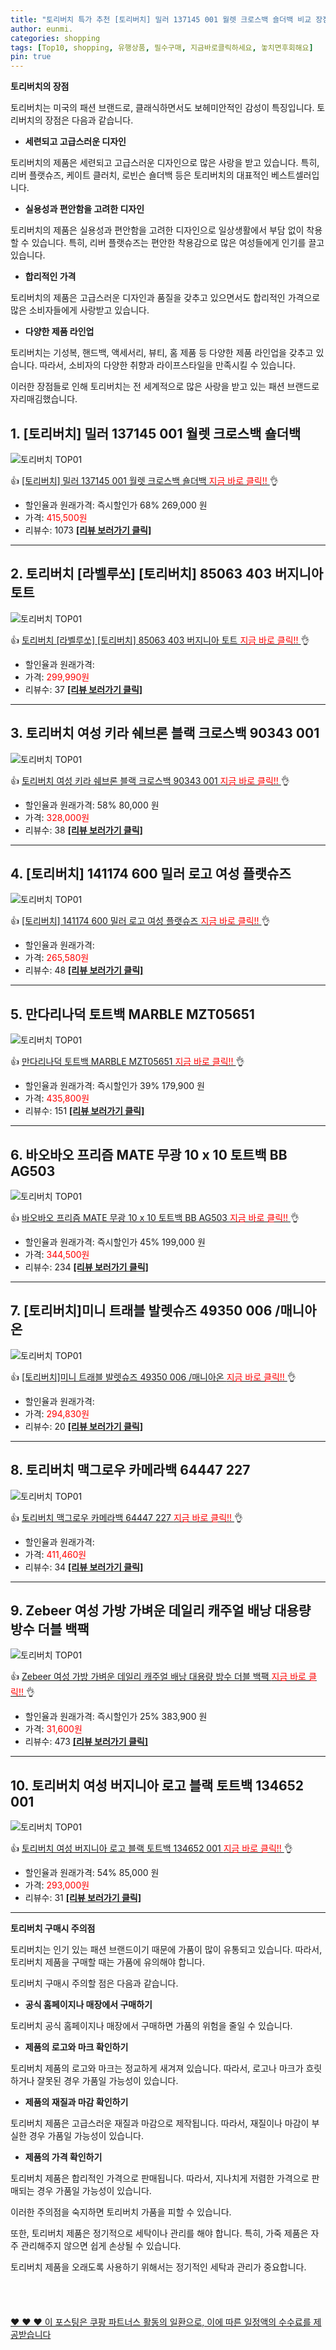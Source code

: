 ```yaml
---
title: "토리버치 특가 추천 [토리버치] 밀러 137145 001 월렛 크로스백 숄더백 비교 장점"
author: eunmi.
categories: shopping
tags: [Top10, shopping, 유행상품, 필수구매, 지금바로클릭하세요, 놓치면후회해요]
pin: true
---
```

**토리버치의 장점**

토리버치는 미국의 패션 브랜드로, 클래식하면서도 보헤미안적인 감성이 특징입니다. 토리버치의 장점은 다음과 같습니다.

* **세련되고 고급스러운 디자인**

토리버치의 제품은 세련되고 고급스러운 디자인으로 많은 사랑을 받고 있습니다. 특히, 리버 플랫슈즈, 케이트 클러치, 로빈슨 숄더백 등은 토리버치의 대표적인 베스트셀러입니다.

* **실용성과 편안함을 고려한 디자인**

토리버치의 제품은 실용성과 편안함을 고려한 디자인으로 일상생활에서 부담 없이 착용할 수 있습니다. 특히, 리버 플랫슈즈는 편안한 착용감으로 많은 여성들에게 인기를 끌고 있습니다.

* **합리적인 가격**

토리버치의 제품은 고급스러운 디자인과 품질을 갖추고 있으면서도 합리적인 가격으로 많은 소비자들에게 사랑받고 있습니다.

* **다양한 제품 라인업**

토리버치는 기성복, 핸드백, 액세서리, 뷰티, 홈 제품 등 다양한 제품 라인업을 갖추고 있습니다. 따라서, 소비자의 다양한 취향과 라이프스타일을 만족시킬 수 있습니다.

이러한 장점들로 인해 토리버치는 전 세계적으로 많은 사랑을 받고 있는 패션 브랜드로 자리매김했습니다.

   

## 1. [토리버치] 밀러 137145 001 월렛 크로스백 숄더백

![토리버치 TOP01](https://thumbnail6.coupangcdn.com/thumbnails/remote/230x230ex/image/vendor_inventory/8281/d75a532192141c052013706b054fa1f7bee58d1b5a6e396034dafed149a6.jpg)


👍 [[토리버치] 밀러 137145 001 월렛 크로스백 숄더백 <font color=red> 지금 바로 클릭!! </font> ](https://link.coupang.com/re/AFFSDP?lptag=AF3617701&subid=GithubCoopas&pageKey=6618057663&traceid=V0-153&itemId=15034522562&vendorItemId=82355173316) 👌 


- 할인율과 원래가격: 즉시할인가 68%  269,000   원
- 가격: <span style='color:red'>415,500원</span>
- 리뷰수: 1073  [**[리뷰 보러가기 클릭]**](https://link.coupang.com/re/AFFSDP?lptag=AF3617701&subid=GithubCoopas&pageKey=6618057663&traceid=V0-153&itemId=15034522562&vendorItemId=82355173316)

---


   

## 2. 토리버치 [라벨루쏘] [토리버치] 85063 403 버지니아 토트

![토리버치 TOP01](https://thumbnail8.coupangcdn.com/thumbnails/remote/230x230ex/image/vendor_inventory/c9eb/c80d7a33290078b9fccd02b3bb5f5d2a621f89bba382a04080ed9a1baadb.jpg)


👍 [토리버치 [라벨루쏘] [토리버치] 85063 403 버지니아 토트 <font color=red> 지금 바로 클릭!! </font> ](https://link.coupang.com/re/AFFSDP?lptag=AF3617701&subid=GithubCoopas&pageKey=6342353509&traceid=V0-153&itemId=13311721563&vendorItemId=82760470696) 👌 


- 할인율과 원래가격: 
- 가격: <span style='color:red'>299,990원</span>
- 리뷰수: 37  [**[리뷰 보러가기 클릭]**](https://link.coupang.com/re/AFFSDP?lptag=AF3617701&subid=GithubCoopas&pageKey=6342353509&traceid=V0-153&itemId=13311721563&vendorItemId=82760470696)

---


   

## 3. 토리버치 여성 키라 쉐브론 블랙 크로스백 90343 001

![토리버치 TOP01](https://thumbnail8.coupangcdn.com/thumbnails/remote/230x230ex/image/vendor_inventory/e2f6/a94618363bc1f917e92d09860b4dfd06c5347fa28b9126fd3686ce93ded1.jpg)


👍 [토리버치 여성 키라 쉐브론 블랙 크로스백 90343 001 <font color=red> 지금 바로 클릭!! </font> ](https://link.coupang.com/re/AFFSDP?lptag=AF3617701&subid=GithubCoopas&pageKey=6633004355&traceid=V0-153&itemId=15129787323&vendorItemId=82572231274) 👌 


- 할인율과 원래가격: 58%  80,000   원
- 가격: <span style='color:red'>328,000원</span>
- 리뷰수: 38  [**[리뷰 보러가기 클릭]**](https://link.coupang.com/re/AFFSDP?lptag=AF3617701&subid=GithubCoopas&pageKey=6633004355&traceid=V0-153&itemId=15129787323&vendorItemId=82572231274)

---


   

## 4. [토리버치] 141174 600 밀러 로고 여성 플랫슈즈

![토리버치 TOP01](https://thumbnail6.coupangcdn.com/thumbnails/remote/230x230ex/image/vendor_inventory/eca9/8b7e306f47ed43693e99fdb388a9012c33070dce910be7c0dcca8c4c9117.jpg)


👍 [[토리버치] 141174 600 밀러 로고 여성 플랫슈즈 <font color=red> 지금 바로 클릭!! </font> ](https://link.coupang.com/re/AFFSDP?lptag=AF3617701&subid=GithubCoopas&pageKey=7137931957&traceid=V0-153&itemId=17914939413&vendorItemId=85080313620) 👌 


- 할인율과 원래가격: 
- 가격: <span style='color:red'>265,580원</span>
- 리뷰수: 48  [**[리뷰 보러가기 클릭]**](https://link.coupang.com/re/AFFSDP?lptag=AF3617701&subid=GithubCoopas&pageKey=7137931957&traceid=V0-153&itemId=17914939413&vendorItemId=85080313620)

---


   

## 5. 만다리나덕 토트백 MARBLE MZT05651

![토리버치 TOP01](https://thumbnail8.coupangcdn.com/thumbnails/remote/230x230ex/image/vendor_inventory/63f3/e32a88a6db31f8778eaada8bda343c9fdde2a2303b0f48094e13c622c1a8.jpg)


👍 [만다리나덕 토트백 MARBLE MZT05651 <font color=red> 지금 바로 클릭!! </font> ](https://link.coupang.com/re/AFFSDP?lptag=AF3617701&subid=GithubCoopas&pageKey=7585238807&traceid=V0-153&itemId=20031764668&vendorItemId=87128293634) 👌 


- 할인율과 원래가격: 즉시할인가 39%  179,900   원
- 가격: <span style='color:red'>435,800원</span>
- 리뷰수: 151  [**[리뷰 보러가기 클릭]**](https://link.coupang.com/re/AFFSDP?lptag=AF3617701&subid=GithubCoopas&pageKey=7585238807&traceid=V0-153&itemId=20031764668&vendorItemId=87128293634)

---


   

## 6. 바오바오 프리즘 MATE 무광 10 x 10 토트백 BB AG503

![토리버치 TOP01](https://thumbnail7.coupangcdn.com/thumbnails/remote/230x230ex/image/vendor_inventory/f5d1/ae159104eb2984ba60569a5a66c46d83d61433821dbd14b71e8e2872e6b2.jpg)


👍 [바오바오 프리즘 MATE 무광 10 x 10 토트백 BB AG503 <font color=red> 지금 바로 클릭!! </font> ](https://link.coupang.com/re/AFFSDP?lptag=AF3617701&subid=GithubCoopas&pageKey=7605505081&traceid=V0-153&itemId=20129651180&vendorItemId=87235276443) 👌 


- 할인율과 원래가격: 즉시할인가 45%  199,000   원
- 가격: <span style='color:red'>344,500원</span>
- 리뷰수: 234  [**[리뷰 보러가기 클릭]**](https://link.coupang.com/re/AFFSDP?lptag=AF3617701&subid=GithubCoopas&pageKey=7605505081&traceid=V0-153&itemId=20129651180&vendorItemId=87235276443)

---


   

## 7. [토리버치]미니 트래블 발렛슈즈 49350 006 /매니아온

![토리버치 TOP01](https://thumbnail7.coupangcdn.com/thumbnails/remote/230x230ex/image/vendor_inventory/c17b/098d02b5a2fa0e0af86360c22cc8c8ec0c8a7fbb802e6399b617a61f358d.jpg)


👍 [[토리버치]미니 트래블 발렛슈즈 49350 006 /매니아온 <font color=red> 지금 바로 클릭!! </font> ](https://link.coupang.com/re/AFFSDP?lptag=AF3617701&subid=GithubCoopas&pageKey=189238929&traceid=V0-153&itemId=540346772&vendorItemId=71314291378) 👌 


- 할인율과 원래가격: 
- 가격: <span style='color:red'>294,830원</span>
- 리뷰수: 20  [**[리뷰 보러가기 클릭]**](https://link.coupang.com/re/AFFSDP?lptag=AF3617701&subid=GithubCoopas&pageKey=189238929&traceid=V0-153&itemId=540346772&vendorItemId=71314291378)

---


   

## 8. 토리버치 맥그로우 카메라백 64447 227

![토리버치 TOP01](https://thumbnail10.coupangcdn.com/thumbnails/remote/230x230ex/image/vendor_inventory/d5ba/6defaa33191a57247a22a785efd5a7711f51584ced031742e85f1e63e894.jpg)


👍 [토리버치 맥그로우 카메라백 64447 227 <font color=red> 지금 바로 클릭!! </font> ](https://link.coupang.com/re/AFFSDP?lptag=AF3617701&subid=GithubCoopas&pageKey=7125162346&traceid=V0-153&itemId=17849151641&vendorItemId=85020765755) 👌 


- 할인율과 원래가격: 
- 가격: <span style='color:red'>411,460원</span>
- 리뷰수: 34  [**[리뷰 보러가기 클릭]**](https://link.coupang.com/re/AFFSDP?lptag=AF3617701&subid=GithubCoopas&pageKey=7125162346&traceid=V0-153&itemId=17849151641&vendorItemId=85020765755)

---


   

## 9. Zebeer 여성 가방 가벼운 데일리 캐주얼 배낭 대용량 방수 더블 백팩

![토리버치 TOP01](https://thumbnail6.coupangcdn.com/thumbnails/remote/230x230ex/image/vendor_inventory/2f70/3d8ba07464aa67aee08640140edd1e720825a84bf70a7e800df70b90eb96.jpeg)


👍 [Zebeer 여성 가방 가벼운 데일리 캐주얼 배낭 대용량 방수 더블 백팩 <font color=red> 지금 바로 클릭!! </font> ](https://link.coupang.com/re/AFFSDP?lptag=AF3617701&subid=GithubCoopas&pageKey=7487707032&traceid=V0-153&itemId=19573500080&vendorItemId=87463264112) 👌 


- 할인율과 원래가격: 즉시할인가 25%  383,900   원
- 가격: <span style='color:red'>31,600원</span>
- 리뷰수: 473  [**[리뷰 보러가기 클릭]**](https://link.coupang.com/re/AFFSDP?lptag=AF3617701&subid=GithubCoopas&pageKey=7487707032&traceid=V0-153&itemId=19573500080&vendorItemId=87463264112)

---


   

## 10. 토리버치 여성 버지니아 로고 블랙 토트백 134652 001

![토리버치 TOP01](https://thumbnail8.coupangcdn.com/thumbnails/remote/230x230ex/image/vendor_inventory/bc2a/36d69b16bd25c2d6eb42a374e55003eb16b4da3a841d08c8a8c66c5d4fdd.jpg)


👍 [토리버치 여성 버지니아 로고 블랙 토트백 134652 001 <font color=red> 지금 바로 클릭!! </font> ](https://link.coupang.com/re/AFFSDP?lptag=AF3617701&subid=GithubCoopas&pageKey=6690231374&traceid=V0-153&itemId=15457591673&vendorItemId=82724683361) 👌 


- 할인율과 원래가격: 54%  85,000   원
- 가격: <span style='color:red'>293,000원</span>
- 리뷰수: 31  [**[리뷰 보러가기 클릭]**](https://link.coupang.com/re/AFFSDP?lptag=AF3617701&subid=GithubCoopas&pageKey=6690231374&traceid=V0-153&itemId=15457591673&vendorItemId=82724683361)

---
**토리버치 구매시 주의점**

토리버치는 인기 있는 패션 브랜드이기 때문에 가품이 많이 유통되고 있습니다. 따라서, 토리버치 제품을 구매할 때는 가품에 유의해야 합니다.

토리버치 구매시 주의할 점은 다음과 같습니다.

* **공식 홈페이지나 매장에서 구매하기**

토리버치 공식 홈페이지나 매장에서 구매하면 가품의 위험을 줄일 수 있습니다.

* **제품의 로고와 마크 확인하기**

토리버치 제품의 로고와 마크는 정교하게 새겨져 있습니다. 따라서, 로고나 마크가 흐릿하거나 잘못된 경우 가품일 가능성이 있습니다.

* **제품의 재질과 마감 확인하기**

토리버치 제품은 고급스러운 재질과 마감으로 제작됩니다. 따라서, 재질이나 마감이 부실한 경우 가품일 가능성이 있습니다.

* **제품의 가격 확인하기**

토리버치 제품은 합리적인 가격으로 판매됩니다. 따라서, 지나치게 저렴한 가격으로 판매되는 경우 가품일 가능성이 있습니다.

이러한 주의점을 숙지하면 토리버치 가품을 피할 수 있습니다.

또한, 토리버치 제품은 정기적으로 세탁이나 관리를 해야 합니다. 특히, 가죽 제품은 자주 관리해주지 않으면 쉽게 손상될 수 있습니다.

토리버치 제품을 오래도록 사용하기 위해서는 정기적인 세탁과 관리가 중요합니다.<br><br><br><br><br> [ ❤ ❤ ❤ 이 포스팅은 쿠팡 파트너스 활동의 일환으로, 이에 따른 일정액의 수수료를 제공받습니다](https://link.coupang.com/a/bcEFyh)